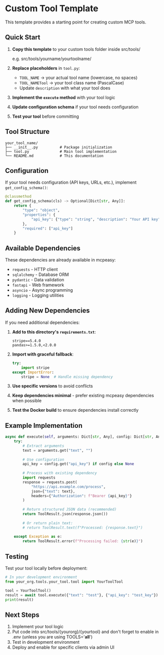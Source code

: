 # Custom Tool Template

This template provides a starting point for creating custom MCP tools.

## Quick Start

1. **Copy this template** to your custom tools folder inside src/tools/

    e.g. src/tools/yourname/yourtoolname/


2. **Replace placeholders** in `tool.py`:
   - `TOOL_NAME` → your actual tool name (lowercase, no spaces)
   - `TOOL_NAMETool` → your tool class name (PascalCase)
   - Update `description` with what your tool does

3. **Implement the `execute` method** with your tool logic

4. **Update configuration schema** if your tool needs configuration

5. **Test your tool** before committing

## Tool Structure

```
your_tool_name/
├── __init__.py          # Package initialization
├── tool.py              # Main tool implementation
└── README.md            # This documentation
```

## Configuration

If your tool needs configuration (API keys, URLs, etc.), implement `get_config_schema()`:

```python
@classmethod
def get_config_schema(cls) -> Optional[Dict[str, Any]]:
    return {
        "type": "object",
        "properties": {
            "api_key": {"type": "string", "description": "Your API key"}
        },
        "required": ["api_key"]
    }
```

## Available Dependencies

These dependencies are already available in mcpeasy:
- `requests` - HTTP client
- `sqlalchemy` - Database ORM
- `pydantic` - Data validation
- `fastapi` - Web framework
- `asyncio` - Async programming
- `logging` - Logging utilities

## Adding New Dependencies

If you need additional dependencies:

1. **Add to this directory's `requirements.txt`**:
   ```
   stripe==5.4.0
   pandas>=1.5.0,<2.0.0
   ```

2. **Import with graceful fallback**:
   ```python
   try:
       import stripe
   except ImportError:
       stripe = None  # Handle missing dependency
   ```

3. **Use specific versions** to avoid conflicts

4. **Keep dependencies minimal** - prefer existing mcpeasy dependencies when possible

5. **Test the Docker build** to ensure dependencies install correctly

## Example Implementation

```python
async def execute(self, arguments: Dict[str, Any], config: Dict[str, Any] = None) -> ToolResult:
    try:
        # Extract arguments
        text = arguments.get("text", "")
        
        # Use configuration
        api_key = config.get("api_key") if config else None
        
        # Process with existing dependency
        import requests
        response = requests.post(
            "https://api.example.com/process",
            json={"text": text},
            headers={"Authorization": f"Bearer {api_key}"}
        )
        
        # Return structured JSON data (recommended)
        return ToolResult.json(response.json())
        
        # Or return plain text:
        # return ToolResult.text(f"Processed: {response.text}")
        
    except Exception as e:
        return ToolResult.error(f"Processing failed: {str(e)}")
```

## Testing

Test your tool locally before deployment:

```python
# In your development environment
from your_org.tools.your_tool.tool import YourToolTool

tool = YourToolTool()
result = await tool.execute({"text": "test"}, {"api_key": "test_key"})
print(result)
```

## Next Steps

1. Implement your tool logic
2. Put code into src/tools/{yourorg}/{yourtool} and don't forget to enable in .env (unless you are using TOOLS='__all__')
3. Test in development environment
4. Deploy and enable for specific clients via admin UI